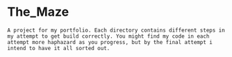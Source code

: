# The_Maze

    A project for my portfolio. Each directory contains different steps in my attempt to get build correctly. You might find my code in each attempt more haphazard as you progress, but by the final attempt i intend to have it all sorted out.
